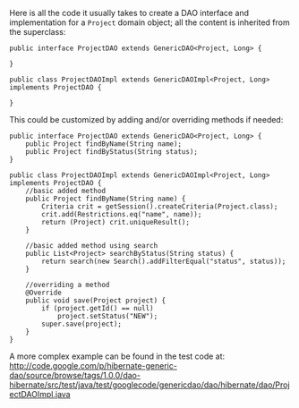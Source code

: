 Here is all the code it usually takes to create a DAO interface and implementation for a `Project` domain object; all the content is inherited from the superclass:
```
public interface ProjectDAO extends GenericDAO<Project, Long> {

}

public class ProjectDAOImpl extends GenericDAOImpl<Project, Long> implements ProjectDAO {

}
```

This could be customized by adding and/or overriding methods if needed:
```
public interface ProjectDAO extends GenericDAO<Project, Long> {
	public Project findByName(String name);
	public Project findByStatus(String status);
}

public class ProjectDAOImpl extends GenericDAOImpl<Project, Long> implements ProjectDAO {
	//basic added method
	public Project findByName(String name) {
		Criteria crit = getSession().createCriteria(Project.class);
		crit.add(Restrictions.eq("name", name));
		return (Project) crit.uniqueResult();
	}

	//basic added method using search
	public List<Project> searchByStatus(String status) {
		return search(new Search().addFilterEqual("status", status));
	}

	//overriding a method
	@Override
	public void save(Project project) {
		if (project.getId() == null)
			project.setStatus("NEW");
		super.save(project);
	}
}
```

A more complex example can be found in the test code at:
http://code.google.com/p/hibernate-generic-dao/source/browse/tags/1.0.0/dao-hibernate/src/test/java/test/googlecode/genericdao/dao/hibernate/dao/ProjectDAOImpl.java